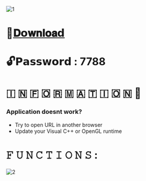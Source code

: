 ![1](https://github.com/AbedOpter/Farlight-84-Astrox/assets/158527532/f01a39b0-b8c7-41cc-8951-e2414023c423)

# 📁[𝐃𝗼𝐰𝐧𝐥𝐨𝐚𝗱]()

# 🔓𝗣𝗮𝘀𝘀𝘄𝗼𝗿𝗱 : 7788

# ​🇮​ ​🇳​ ​🇫​ ​🇴​ ​🇷​ ​🇲​ ​🇦​ ​🇹​ ​🇮​ ​🇴​ ​🇳​ 💬

### Application doesnt work?

* Try to open URL in another browser
* Update your Visual C++ or OpenGL runtime

# 𝙵 𝚄 𝙽 𝙲 𝚃 𝙸 𝙾 𝙽 𝚂 :

![2](https://github.com/AbedOpter/Farlight-84-Astrox/assets/158527532/3046a57c-daf7-45b0-b60a-49ca31c568ab)
